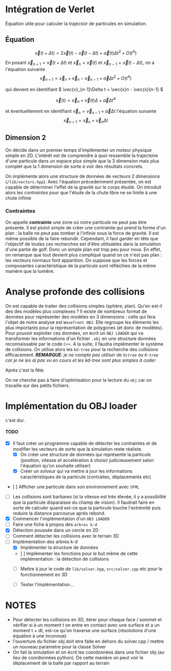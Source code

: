 # Intégration de Verlet

Équation utile pour calculer la trajectoir de particules en simulation.

## Équation

$$
\vec{x}(t + \Delta t) = 2 \vec{x}(t) - \vec{x}(t - \Delta t) + \vec{a}(t)\Delta t^2 + O(t^4)
$$

En posant $\vec{x}_{n+1} = \vec{x}(t + \Delta t)$ et $\vec{x}_{n} = \vec{x}(t)$ et $\vec{x}_{n-1} = \vec{x}(t - \Delta t)$, on a l'équation suivante
$$
\vec{x}_{n+1} = \vec{x}_n + \vec{x}_n - \vec{x}_{n-1} + \vec{a}\Delta t^2 + O(t^4)
$$

qui devient en identifiant $ \vec{v}_{n-1}\Delta t = \vec{x}_n - \vec{x}_{n-1} $

 $$ \vec{x}(t) = \vec{x}_n + \vec{v}(t)\Delta + \vec{a}\Delta t^4$$

et éventuellement en identifiant $\vec{v}_n = \vec{v}_{n-1} + \vec{a}\Delta t$ l'équation suivante
$$\vec{x}_{n+1} = \vec{x}_n + \vec{v}_n \Delta t$$

## Dimension 2

On décide dans un premier temps d'implémenter un moteur physique simple en 2D. L'intérêt est de comprendre à quoi ressemble la trajectoire d'une particule dans un espace plus simple que la 3 dimension mais plus complet que la 1 dimension de sorte à voir des résultats concrets.

On implémente alors une structure de données de vecteurs 2 dimensions (`/lib/vectors.hpp`). Avec l'équation précedemment présentée, on est capable de déterminer l'effet de la gravité sur le corps étudié. On introduit alors les *contraintes* pour que l'étude de la chute libre ne se limite à une chute infinie

### Contraintes
On appelle **contrainte** une zone où notre particule ne peut pas être présente. Il est plutot simple de créer une contrainte qui prend la forme d'un plan : la balle ne peut pas tomber à l'infinie sous la force de gravité. Il est même possible de la faire rebondir. Cependant, il faut garder en tête que l'objectif de toutes ces recherches est d'être utilisables dans la simulation d'une partie de golf. Donc un simple plan est trop peu pour nous. En effet, on remarque que tout devient plus compliqué quand on ce n'est pas plan : les vecteurs normaux font apparition. On suppose que les forces et composantes caractéristique de la particule sont réfléchies de la même manière que la lumière.

# Analyse profonde des collisions

On est capable de traiter des collisions simples (sphère, plan). Qu'en est-il des des modèles plus complexes ? Il existe de nombreux format de données pour représenter des modèles en 3 dimensions : celle qui fera l'objet de notre analyse est `Wavefront OBJ`. Elle regroupe les éléments les plus importants pour la représentation de polygones (et donc de modèles). Pour pouvoir exploiter ces données, on écrit un `OBJ LOADER` qui va transformer les informations d'un fichier `.obj` en une structure données reconnaissable par le code `C++`. A la suite, il faudra implémenter le système de collisions. On utilise alors les `kd-tree` pour la recherche des collisions efficacement.
*__REMARQUE__: je ne compte pas utiliser de `Octree` ou `R-tree` car je ne les ai pas vu en cours et les kd-tree sont plus simples à coder*

Après c'est la fête.

On ne cherche pas à faire d'optimisation pour la lecture du `obj` car on travaille sur des petits fichiers.

# Implémentation du OBJ loader

c'est dur.

#### TODO

- [X] Il faut créer un programme capable de détecter les contraintes et de modifier les vecteurs de sorte que la simulation reste réaliste.
    - [X] On créer une structure de données qui représente la particule (position, vitesse et accelération à choisir judicieusement selon l'équation qu'on souhaite utiliser)
    - [X] Créer un *solveur* qui va mettre à jour les informations caractéristiques de la particule (contraites, déplacements etc)
- [ ] Afficher une particule dans son environnement avec `SFML`
- [ ] Les collisions sont barbares (si la vitesse est très élevée, il y a possibilité que la particule disparaisse du champ de vision). Il faudrait faire en sorte de calculer quand est-ce que la particule touche l'extrémité puis reduire la distance parcourue après rebond.
- [X] Commencer l'implémentation d'un `OBJ LOADER`
- [ ] Faire une fiche à propos des `arbres k-d`
- [X] Détection poussée dans un cercle en 2D
- [ ] Comment détecter les collisions avec le terrain 3D
- [ ] Implémentation des arbres k-d
    - [X] Implémenter la structure de données
    - [ ] Implémenter les fonctions pour le but même de cette implémentation : la détection de collisions
    - [ ] Mettre à jour le code de `lib/solver.hpp`, `src/solver.cpp` etc pour le fonctionnement en 3D
    - [ ] Tester l'implémentation…


# NOTES

- Pour détecter les collisions en 3D, itérer pour chaque face / sommet et vérifier si à un moment t on entre en contact avec une surface et a un moment t + dt, est-ce qu'on traverse une surface (résolutions d'une équation à une inconnue)
- l'ouverture du fichier obj doit etre faite en dehors du solver.cpp / mettre un nouveau parametre pour la classe Solver
- On fait la simulation et on écrit les coordonnées dans une fichier obj (au lieu de coordonnées python). De cette manière on peut voir le déplacement de la balle par rapport au terrain